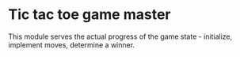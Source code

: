 # Tic tac toe game master

This module serves the actual progress of the game state - initialize,
implement moves, determine a winner.
